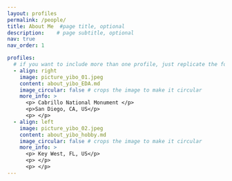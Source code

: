 ```yaml
---
layout: profiles
permalink: /people/
title: About Me  #page title, optional
description:    # page subtitle, optional
nav: true
nav_order: 1

profiles:
  # if you want to include more than one profile, just replicate the following block for each profile inside _pages/
  - align: right
    image: picture_yibo_01.jpeg
    content: about_yibo_EDA.md
    image_circular: false # crops the image to make it circular
    more_info: >
      <p> Cabrillo National Monument </p>
      <p>San Diego, CA, US</p>
      <p> </p>
  - align: left
    image: picture_yibo_02.jpeg
    content: about_yibo_hobby.md
    image_circular: false # crops the image to make it circular
    more_info: >
      <p> Key West, FL, US</p>
      <p> </p>
      <p> </p>
---
```

